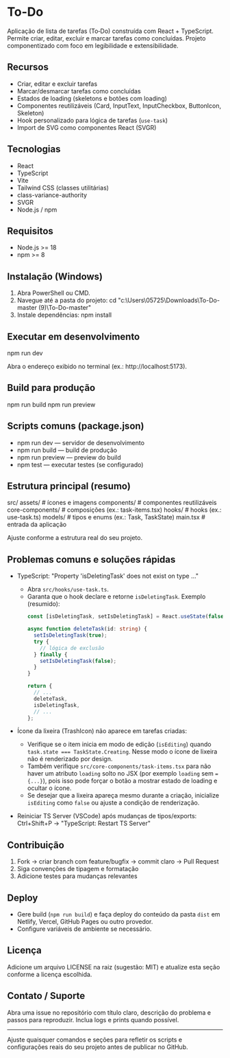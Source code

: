 # To-Do

Aplicação de lista de tarefas (To‑Do) construída com React + TypeScript. Permite criar, editar, excluir e marcar tarefas como concluídas. Projeto componentizado com foco em legibilidade e extensibilidade.

## Recursos
- Criar, editar e excluir tarefas
- Marcar/desmarcar tarefas como concluídas
- Estados de loading (skeletons e botões com loading)
- Componentes reutilizáveis (Card, InputText, InputCheckbox, ButtonIcon, Skeleton)
- Hook personalizado para lógica de tarefas (`use-task`)
- Import de SVG como componentes React (SVGR)

## Tecnologias
- React
- TypeScript
- Vite
- Tailwind CSS (classes utilitárias)
- class-variance-authority
- SVGR
- Node.js / npm

## Requisitos
- Node.js >= 18
- npm >= 8

## Instalação (Windows)
1. Abra PowerShell ou CMD.
2. Navegue até a pasta do projeto:
   cd "c:\Users\05725\Downloads\To-Do-master (9)\To-Do-master"
3. Instale dependências:
   npm install

## Executar em desenvolvimento
npm run dev

Abra o endereço exibido no terminal (ex.: http://localhost:5173).

## Build para produção
npm run build
npm run preview

## Scripts comuns (package.json)
- npm run dev — servidor de desenvolvimento
- npm run build — build de produção
- npm run preview — preview do build
- npm test — executar testes (se configurado)

## Estrutura principal (resumo)
src/
  assets/                 # ícones e imagens
  components/             # componentes reutilizáveis
  core-components/        # composições (ex.: task-items.tsx)
  hooks/                  # hooks (ex.: use-task.ts)
  models/                 # tipos e enums (ex.: Task, TaskState)
  main.tsx                # entrada da aplicação

Ajuste conforme a estrutura real do seu projeto.

## Problemas comuns e soluções rápidas

- TypeScript: "Property 'isDeletingTask' does not exist on type ..."
  - Abra `src/hooks/use-task.ts`.
  - Garanta que o hook declare e retorne `isDeletingTask`. Exemplo (resumido):
    ```ts
    const [isDeletingTask, setIsDeletingTask] = React.useState(false);

    async function deleteTask(id: string) {
      setIsDeletingTask(true);
      try {
        // lógica de exclusão
      } finally {
        setIsDeletingTask(false);
      }
    }

    return {
      // ...
      deleteTask,
      isDeletingTask,
      // ...
    };
    ```

- Ícone da lixeira (TrashIcon) não aparece em tarefas criadas:
  - Verifique se o item inicia em modo de edição (`isEditing`) quando `task.state === TaskState.Creating`. Nesse modo o ícone de lixeira não é renderizado por design.
  - Também verifique `src/core-components/task-items.tsx` para não haver um atributo `loading` solto no JSX (por exemplo `loading` sem `={...}`), pois isso pode forçar o botão a mostrar estado de loading e ocultar o ícone.
  - Se desejar que a lixeira apareça mesmo durante a criação, inicialize `isEditing` como `false` ou ajuste a condição de renderização.

- Reiniciar TS Server (VSCode) após mudanças de tipos/exports:
  Ctrl+Shift+P → "TypeScript: Restart TS Server"

## Contribuição
1. Fork → criar branch com feature/bugfix → commit claro → Pull Request
2. Siga convenções de tipagem e formatação
3. Adicione testes para mudanças relevantes

## Deploy
- Gere build (`npm run build`) e faça deploy do conteúdo da pasta `dist` em Netlify, Vercel, GitHub Pages ou outro provedor.
- Configure variáveis de ambiente se necessário.

## Licença
Adicione um arquivo LICENSE na raiz (sugestão: MIT) e atualize esta seção conforme a licença escolhida.

## Contato / Suporte
Abra uma issue no repositório com título claro, descrição do problema e passos para reproduzir. Inclua logs e prints quando possível.

---
Ajuste quaisquer comandos e seções para refletir os scripts e configurações reais do seu projeto antes de publicar no GitHub.
